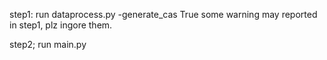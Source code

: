 step1: run dataprocess.py -generate_cas True
some warning may reported in step1, plz ingore them.


step2; run main.py
